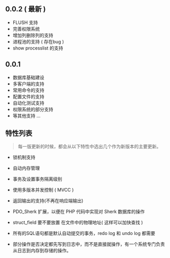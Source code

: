 ## 0.0.2 ( 最新 )

- FLUSH 支持
- 完善权限系统
- 增加列删除列的支持
- 进程池的支持 ( 存在bug )
- show processlist 的支持

## 0.0.1

- 数据库基础建设
- 多客户端的支持
- 常用命令的支持
- 配置文件的支持
- 自动化测试支持
- 权限系统的部分支持
- 等其他支持 ...

## 特性列表
> 每一版更新的时候，都会从以下特性中选出几个作为新版本的主要更新。

- 锁机制支持

- 自动内存管理

- 事务及设置事务隔离级别

- 使用多版本并发控制 ( MVCC )

- 返回输出的支持(不再在响应端输出)

- PDO_Sherk 扩展，以便在 PHP 代码中实现对 Sherk 数据库的操作

- struct_field 要不要放置 在文件中的物理地址( 这样可以加快查找 )

- 所有的SQL语句都是默认自动提交的事务，redo log 和 undo log 都需要

- 部分操作是否决定都先写到日志中，而不是直接就操作，有一个系统专门负责从日志到内存到存储的操作。
